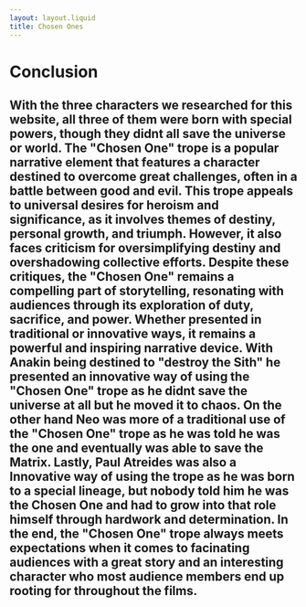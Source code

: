 ```yaml
---
layout: layout.liquid
title: Chosen Ones
---
```


# **Conclusion** #

## With the three characters we researched for this website, all three of them were born with special powers, though they didnt all save the universe or world. The "Chosen One" trope is a popular narrative element that features a character destined to overcome great challenges, often in a battle between good and evil. This trope appeals to universal desires for heroism and significance, as it involves themes of destiny, personal growth, and triumph. However, it also faces criticism for oversimplifying destiny and overshadowing collective efforts. Despite these critiques, the "Chosen One" remains a compelling part of storytelling, resonating with audiences through its exploration of duty, sacrifice, and power. Whether presented in traditional or innovative ways, it remains a powerful and inspiring narrative device. With Anakin being destined to "destroy the Sith" he presented an innovative way of using the "Chosen One" trope as he didnt save the universe at all but he moved it to chaos. On the other hand Neo was more of a traditional use of the "Chosen One" trope as he was told he was the one and eventually was able to save the Matrix. Lastly, Paul Atreides was also a Innovative way of using the trope as he was born to a special lineage, but nobody told him he was the Chosen One and had to grow into that role himself through hardwork and determination. In the end, the "Chosen One" trope always meets expectations when it comes to facinating audiences with a great story and an interesting character who most audience members end up rooting for throughout the films. ##